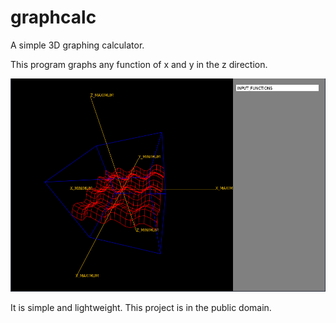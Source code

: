 # graphcalc

A simple 3D graphing calculator.

This program graphs any function of x and y in the z direction. 

![Alt text](./res/Screenshot.png?raw=true "Optional Title")

It is simple and lightweight. This project is in the public domain.
